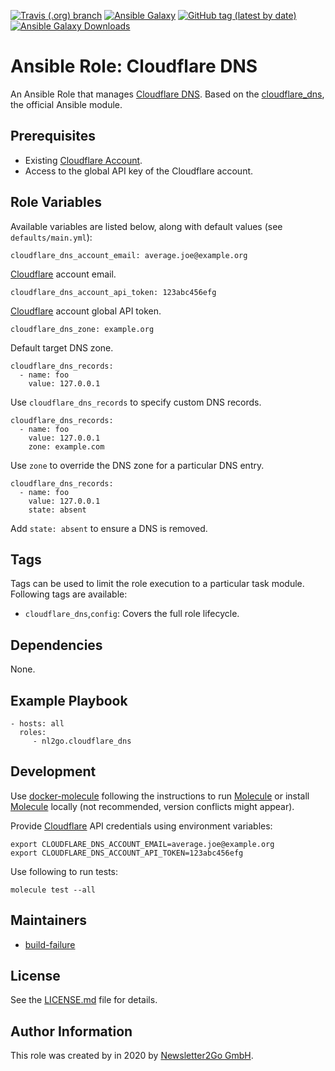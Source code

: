 [![Travis (.org) branch](https://img.shields.io/travis/nl2go/ansible-role-cloudflare-dns/master)](https://travis-ci.org/nl2go/ansible-role-cloudflare-dns)
[![Ansible Galaxy](https://img.shields.io/badge/role-nl2go.cloudflare_dns-blue.svg)](https://galaxy.ansible.com/nl2go/cloudflare_dns/)
[![GitHub tag (latest by date)](https://img.shields.io/github/v/tag/nl2go/ansible-role-cloudflare-dns)](https://galaxy.ansible.com/nl2go/cloudflare_dns)
[![Ansible Galaxy Downloads](https://img.shields.io/ansible/role/d/45353.svg?color=blue)](https://galaxy.ansible.com/nl2go/cloudflare_dns/)

# Ansible Role: Cloudflare DNS

An Ansible Role that manages [Cloudflare DNS](https://api.cloudflare.com/#dns-records-for-a-zone-properties). Based on the
[cloudflare_dns](https://docs.ansible.com/ansible/latest/modules/cloudflare_dns_module.html), the official Ansible module.

## Prerequisites

- Existing [Cloudflare Account](https://dash.cloudflare.com/sign-up).
- Access to the global API key of the Cloudflare account.

## Role Variables

Available variables are listed below, along with default values (see `defaults/main.yml`):

    cloudflare_dns_account_email: average.joe@example.org
 
[Cloudflare] account email.

    cloudflare_dns_account_api_token: 123abc456efg
    
[Cloudflare] account global API token.

    cloudflare_dns_zone: example.org
    
Default target DNS zone.

    cloudflare_dns_records:
      - name: foo
        value: 127.0.0.1

Use `cloudflare_dns_records` to specify custom DNS records.

    cloudflare_dns_records:
      - name: foo
        value: 127.0.0.1
        zone: example.com

Use `zone` to override the DNS zone for a particular DNS entry.

    cloudflare_dns_records:
      - name: foo
        value: 127.0.0.1
        state: absent

Add `state: absent` to ensure a DNS is removed.

## Tags

Tags can be used to limit the role execution to a particular task module. Following tags are available:

- `cloudflare_dns`,`config`: Covers the full role lifecycle.

## Dependencies

None.

## Example Playbook

    - hosts: all
      roles:
         - nl2go.cloudflare_dns
              
## Development
Use [docker-molecule](https://github.com/nl2go/docker-molecule) following the instructions to run [Molecule](https://molecule.readthedocs.io/en/stable/)
or install [Molecule](https://molecule.readthedocs.io/en/stable/) locally (not recommended, version conflicts might appear).

Provide [Cloudflare] API credentials using environment variables:

    export CLOUDFLARE_DNS_ACCOUNT_EMAIL=average.joe@example.org
    export CLOUDFLARE_DNS_ACCOUNT_API_TOKEN=123abc456efg

Use following to run tests:

    molecule test --all
       
## Maintainers

- [build-failure](https://github.com/build-failure)

## License

See the [LICENSE.md](LICENSE.md) file for details.

## Author Information

This role was created by in 2020 by [Newsletter2Go GmbH](https://www.newsletter2go.com/).

[Cloudflare]:https://www.cloudflare.com/

